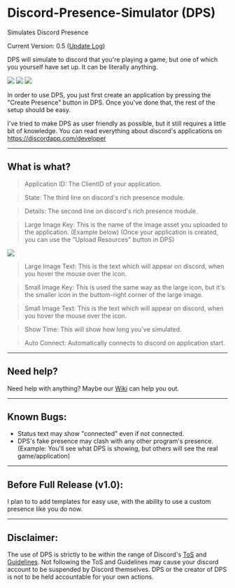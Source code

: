 # Discord-Presence-Simulator (DPS)
Simulates Discord Presence

Current Version: 0.5
([Update Log](https://github.com/Minac2503/Discord-Presence-Simulator/blob/master/UpdateLog.md))

DPS will simulate to discord that you're playing a game, but one of which you yourself have set up.
It can be literally anything.

<img src="https://nullstudios.net/dps.JPG"> <img src="https://nullstudios.net/dps4.JPG"> 
<img src="https://nullstudios.net/dps2.JPG"> 

In order to use DPS, you just first create an application by pressing the "Create Presence" button in DPS.
Once you've done that, the rest of the setup should be easy.

I've tried to make DPS as user friendly as possible, but it still requires a little bit of knowledge.
You can read everything about discord's applications on https://discordapp.com/developer
***
## What is what?

> Application ID: The ClientID of your application.

> State: The third line on discord's rich presence module.

> Details: The second line on discord's rich presence module.

>Large Image Key: This is the name of the image asset you uploaded to the application. (Example below)
(Once your application is created, you can use the "Upload Resources" button in DPS)
<img src="https://nullstudios.net/dps5.JPG"> 

> Large Image Text: This is the text which will appear on discord, when you hover the mouse over the icon.

> Small Image Key: This is used the same way as the large icon, but it's the smaller icon in the buttom-right corner of the large image.

> Small Image Text: This is the text which will appear on discord, when you hover the mouse over the icon.

> Show Time: This will show how long you've simulated.

> Auto Connect: Automatically connects to discord on application start.
***
## Need help?
Need help with anything? Maybe our [Wiki](https://github.com/Minac2503/Discord-Presence-Simulator/wiki) can help you out.
***
## Known Bugs:
- Status text may show "connected" even if not connected.
- DPS's fake presence may clash with any other program's presence. (Example: You'll see what DPS is showing, but others will see the real game/application)
***
## Before Full Release (v1.0):
I plan to to add templates for easy use, with the ability to use a custom presence like you do now.
***
## Disclaimer:
The use of DPS is strictly to be within the range of Discord's [ToS](https://discordapp.com/terms) and [Guidelines](https://discordapp.com/guidelines).
Not following the ToS and Guidelines may cause your discord account to be suspended by Discord themselves.
DPS or the creator of DPS is not to be held accountable for your own actions.

